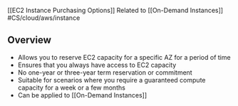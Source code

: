 [[EC2 Instance Purchasing Options]]
Related to [[On-Demand Instances]]
#CS/cloud/aws/instance  

## Overview

- Allows you to reserve EC2 capacity for a specific AZ for a period of time
- Ensures that you always have access to EC2 capacity
- No one-year or three-year term reservation or commitment
- Suitable for scenarios where you require a guaranteed compute capacity for a week or a few months
- Can be applied to [[On-Demand Instances]] 